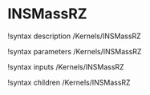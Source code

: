 # INSMassRZ

!syntax description /Kernels/INSMassRZ

!syntax parameters /Kernels/INSMassRZ

!syntax inputs /Kernels/INSMassRZ

!syntax children /Kernels/INSMassRZ
